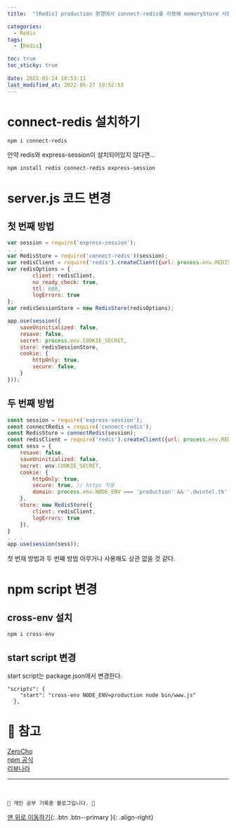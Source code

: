 ```yaml
---
title:  "[Redis] production 환경에서 connect-redis를 이용해 memoryStore 사용하기"

categories:
  - Redis
tags:
  - [Redis]

toc: true
toc_sticky: true
 
date: 2022-05-24 18:53:11
last_modified_at: 2022-05-27 19:52:53
---
```

# connect-redis 설치하기
```
npm i connect-redis
```
만약 redis와 express-session이 설치되어있지 않다면...
```
npm install redis connect-redis express-session
```

# server.js 코드 변경
## 첫 번째 방법
```js
var session = require('express-session');
. . .
var RedisStore = require('connect-redis')(session);
var redisClient = require('redis').createClient({url: process.env.REDIS_URL});
var redisOptions = {
        client: redisClient,
        no_ready_check: true,
        ttl: 600,
        logErrors: true
};
var redisSessionStore = new RedisStore(redisOptions);

app.use(session({
    saveUninitialized: false,
    resave: false,
    secret: process.env.COOKIE_SECRET,
    store: redisSessionStore,
    cookie: {
        httpOnly: true,
        secure: false,
    }
}));
```
## 두 번째 방법
```js
const session = require('express-session');
const connectRedis = require('connect-redis');
const RedisStore = connectRedis(session);
const redisClient = require('redis').createClient({url: process.env.REDIS_URL});
const sess = {
    resave: false,
    saveUninitialized: false,
    secret: env.COOKIE_SECRET,
    cookie: {
        httpOnly: true,
        secure: true, // https 적용
        domain: process.env.NODE_ENV === 'production' && '.dwintel.tk'
    },
    store: new RedisStore({
        client: redisClient,
        logErrors: true
    }),
}
. . .
app.use(session(sess));
```
첫 번재 방법과 두 번째 방법 아무거나 사용해도 상관 없을 것 같다.

# npm script 변경
## cross-env 설치
```
npm i cross-env
```
## start script 변경
start script는 package.json에서 변경한다.
```
"scripts": {
    "start": "cross-env NODE_ENV=production node bin/www.js"
  },
```



# 📝 참고
[ZeroCho](https://www.zerocho.com/category/NodeJS/post/5a3238b714c5f9001b16c430)<br>
[npm 공식](https://www.npmjs.com/package/connect-redis) <br>
[리뷰나라](http://daplus.net/node-js-%ED%94%84%EB%A1%9C%EB%8D%95%EC%85%98%EC%97%90%EC%84%9C-memorystore-%EC%82%AC%EC%9A%A9/) <br>


***
<br>

    💛 개인 공부 기록용 블로그입니다. 👻

[맨 위로 이동하기](#){: .btn .btn--primary }{: .align-right}